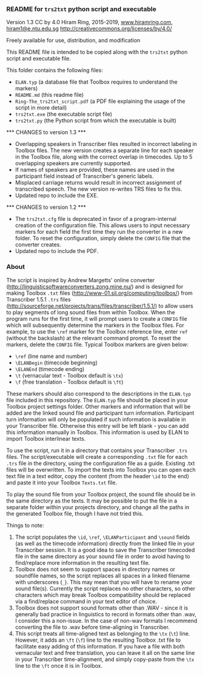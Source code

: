 ### README for `trs2txt` python script and executable
Version 1.3
CC by 4.0 Hiram Ring, 2015-2019, www.hiramring.com, hiram1@e.ntu.edu.sg
http://creativecommons.org/licenses/by/4.0/

Freely available for use, distribution, and modification

This README file is intended to be copied along with the `trs2txt` python script and executable file.

This folder contains the following files:

* `ELAN.typ` (a database file that Toolbox requires to understand the markers)
* `README.md` (this readme file)
* `Ring-The_trs2txt_script.pdf` (a PDF file explaining the usage of the script in more detail)
* `trs2txt.exe` (the executable script file)
* `trs2txt.py` (the Python script from which the executable is built)

*** CHANGES to version 1.3 ***

- Overlapping speakers in Transcriber files resulted in incorrect labeling in Toolbox files. The new version creates a separate line for each speaker in the Toolbox file, along with the correct overlap in timecodes. Up to 5 overlapping speakers are currently supported.
- If names of speakers are provided, these names are used in the participant field instead of Transcriber's generic labels.
- Misplaced carriage returns would result in incorrect assignment of transcribed speech. The new version re-writes TRS files to fix this.
- Updated repo to include the EXE.

*** CHANGES to version 1.2 ***

- The `trs2txt.cfg` file is deprecated in favor of a program-internal creation of the configuration file. This allows users to input necessary markers for each field the first time they run the converter in a new folder. To reset the configuration, simply delete the `CONFIG` file that the converter creates.
- Updated repo to include the PDF.

### About

The script is inspired by Andrew Margetts' online converter (http://linguisticsoftwareconverters.zong.mine.nu/) and is designed for making Toolbox `.txt` files (http://www-01.sil.org/computing/toolbox/) from Transcriber 1.5.1 `.trs` files (http://sourceforge.net/projects/trans/files/transcriber/1.5.1/) to allow users to play segments of long sound files from within Toolbox. When the program runs for the first time, it will prompt users to create a  `CONFIG` file which will subsequently determine the markers in the Toolbox files. For example, to use the `\ref` marker for the Toolbox reference line, enter `ref` (without the backslash) at the relevant command prompt. To reset the markers, delete the `CONFIG` file. Typical Toolbox markers are given below:
 * `\ref` (line name and number)
 * `\ELANBegin` (timecode beginning)
 * `\ELANEnd` (timecode ending)
 * `\t` (vernacular text - Toolbox default is `\tx`)
 * `\f` (free translation - Toolbox default is `\ft`)

These markers should also correspond to the descriptions in the `ELAN.typ` file included in this repository. The `ELAN.typ` file should be placed in your Toolbox project settings folder. Other markers and information that will be added are the linked sound file and participant turn information. Participant turn information will only be populated if such information is available in your Transcriber file. Otherwise this entry will be left blank - you can add this information manually in Toolbox. This information is used by ELAN to import Toolbox interlinear texts.

To use the script, run it in a directory that contains your Transcriber `.trs` files. The script/executable will create a corresponding `.txt` file for each `.trs` file in the directory, using the configuration file as a guide. Existing .txt files will be overwritten. To import the texts into Toolbox you can open each text file in a text editor, copy the content (from the header `\id` to the end) and paste it into your Toolbox `Texts.txt` file.

To play the sound file from your Toolbox project, the sound file should be in the same directory as the texts. It may be possible to put the file in a separate folder within your projects directory, and change all the paths in the generated Toolbox file, though I have not tried this.

Things to note:
1. The script populates the `\id`, `\ref`, `\ELANParticipant` and `\sound` fields (as well as the timecode information) directly from the linked file in your Transcriber session. It is a good idea to save the Transcriber timecoded file in the same directory as your sound file in order to avoid having to find/replace more information in the resulting text file.
2. Toolbox does not seem to support spaces in directory names or soundfile names, so the script replaces all spaces in a linked filename with underscores (`_`). This may mean that you will have to rename your sound file(s). Currently the script replaces no other characters, so other characters which may break Toolbox compatibility should be replaced via a find/replace command in your text editor of choice.
3. Toolbox does not support sound formats other than .WAV - since it is generally bad practice in linguistics to record in formats other than .wav, I consider this a non-issue. In the case of non-wav formats I recommend converting the file to .wav before time-aligning in Transcriber.
4. This script treats all time-aligned text as belonging to the `\tx` (`\t`) line. However, it adds an `\ft` (`\f`) line to the resulting Toolbox .txt file to facilitate easy adding of this information. If you have a file with both vernacular text and free translation, you can leave it all on the same line in your Transcriber time-alignment, and simply copy-paste from the `\tx` line to the `\ft` once it is in Toolbox.
